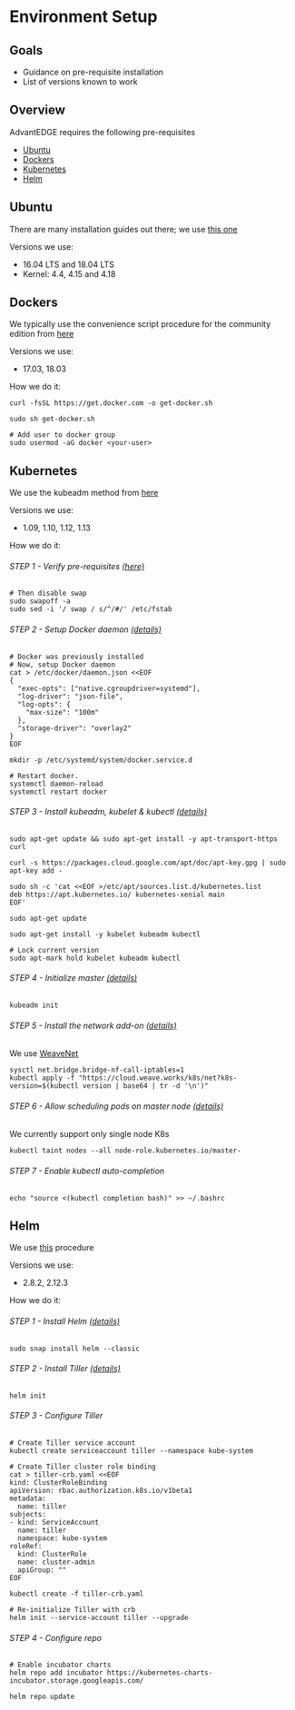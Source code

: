 # Environment Setup
## Goals
- Guidance on pre-requisite installation
- List of versions known to work

## Overview
AdvantEDGE requires the following pre-requisites
- [Ubuntu](#ubuntu)
- [Dockers](#dockers)
- [Kubernetes](#kubernetes)
- [Helm](#helm)


## Ubuntu
There are many installation guides out there; we use [this one](https://tutorials.ubuntu.com/tutorial/tutorial-install-ubuntu-desktop#0)

Versions we use:
- 16.04 LTS and 18.04 LTS
- Kernel: 4.4, 4.15 and 4.18

## Dockers
We typically use the convenience script procedure for the community edition from [here](https://docs.docker.com/install/linux/docker-ce/ubuntu/)

Versions we use:
- 17.03, 18.03

How we do it:
```
curl -fsSL https://get.docker.com -o get-docker.sh

sudo sh get-docker.sh

# Add user to docker group
sudo usermod -aG docker <your-user>
```
## Kubernetes
We use the kubeadm method from [here](https://kubernetes.io/docs/setup/independent/install-kubeadm/)

Versions we use:
- 1.09, 1.10, 1.12, 1.13

How we do it:
###### STEP 1 - Verify pre-requisites [(here)](https://kubernetes.io/docs/setup/independent/install-kubeadm/#before-you-begin)

```
# Then disable swap
sudo swapoff -a
sudo sed -i '/ swap / s/^/#/' /etc/fstab
```
###### STEP 2 - Setup Docker daemon [(details)](https://kubernetes.io/docs/setup/cri/#docker)

```
# Docker was previously installed
# Now, setup Docker daemon
cat > /etc/docker/daemon.json <<EOF
{
  "exec-opts": ["native.cgroupdriver=systemd"],
  "log-driver": "json-file",
  "log-opts": {
    "max-size": "100m"
  },
  "storage-driver": "overlay2"
}
EOF

mkdir -p /etc/systemd/system/docker.service.d

# Restart docker.
systemctl daemon-reload
systemctl restart docker
```
###### STEP 3 - Install kubeadm, kubelet & kubectl [(details)](https://kubernetes.io/docs/setup/independent/install-kubeadm/#installing-kubeadm-kubelet-and-kubectl)
```
sudo apt-get update && sudo apt-get install -y apt-transport-https curl

curl -s https://packages.cloud.google.com/apt/doc/apt-key.gpg | sudo apt-key add -

sudo sh -c 'cat <<EOF >/etc/apt/sources.list.d/kubernetes.list
deb https://apt.kubernetes.io/ kubernetes-xenial main
EOF'

sudo apt-get update

sudo apt-get install -y kubelet kubeadm kubectl

# Lock current version
sudo apt-mark hold kubelet kubeadm kubectl
```
###### STEP 4 - Initialize master [(details)](https://kubernetes.io/docs/setup/independent/create-cluster-kubeadm/#initializing-your-master)
```
kubeadm init
```
###### STEP 5 - Install the network add-on [(details)](https://kubernetes.io/docs/setup/independent/create-cluster-kubeadm/#pod-network)
We use [WeaveNet](https://www.weave.works/docs/net/latest/kubernetes/kube-addon/)
```
sysctl net.bridge.bridge-nf-call-iptables=1
kubectl apply -f "https://cloud.weave.works/k8s/net?k8s-version=$(kubectl version | base64 | tr -d '\n')"
```
###### STEP 6 - Allow scheduling pods on master node [(details)](https://kubernetes.io/docs/setup/independent/create-cluster-kubeadm/#control-plane-node-isolation)
We currently support only single node K8s
```
kubectl taint nodes --all node-role.kubernetes.io/master-
```
###### STEP 7 - Enable kubectl auto-completion
```
echo "source <(kubectl completion bash)" >> ~/.bashrc
```
## Helm
We use [this](https://docs.helm.sh/using_helm/#installing-helm) procedure

Versions we use:
- 2.8.2, 2.12.3

How we do it:
###### STEP 1 - Install Helm [(details)](https://docs.helm.sh/using_helm/#installing-helm)
```
sudo snap install helm --classic
```
###### STEP 2 - Install Tiller [(details)](https://docs.helm.sh/using_helm/#installing-tiller)
```
helm init
```
###### STEP 3 - Configure Tiller
```
# Create Tiller service account
kubectl create serviceaccount tiller --namespace kube-system

# Create Tiller cluster role binding
cat > tiller-crb.yaml <<EOF
kind: ClusterRoleBinding
apiVersion: rbac.authorization.k8s.io/v1beta1
metadata:
  name: tiller
subjects:
- kind: ServiceAccount
  name: tiller
  namespace: kube-system
roleRef:
  kind: ClusterRole
  name: cluster-admin
  apiGroup: ""
EOF

kubectl create -f tiller-crb.yaml

# Re-initialize Tiller with crb
helm init --service-account tiller --upgrade
```
###### STEP 4 - Configure repo
```
# Enable incubator charts
helm repo add incubator https://kubernetes-charts-incubator.storage.googleapis.com/

helm repo update
```
